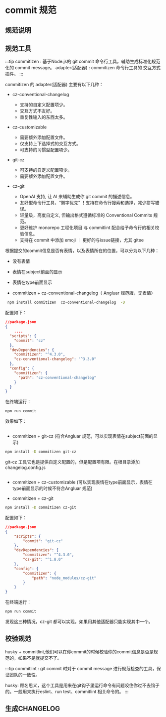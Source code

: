 # commit 规范

## 规范说明

## 规范工具

:::tip
commitizen : 基于Node.js的 git commit 命令行工具，辅助生成标准化规范化的 commit message。
adapter(适配器) : commitizen 命令行工具的 交互方式 插件。
:::

commitizen 的 adapter(适配器) 主要有以下几种：

-   cz-conventional-changelog

    -   支持的自定义配置项少。
    -   交互方式不友好。
    -   重复性输入的东西太多。

-   cz-customizable
    -   需要额外添加配置文件。
    -   仅支持上下选择式的交互方式。
    -   可支持的习惯型配置项少。
-   git-cz

    -   可支持的自定义配置项少。
    -   需要额外添加配置文件。

-   cz-git
    -   OpenAI 支持, 让 AI 来辅助生成你 git commit 的描述信息。
    -   友好型命令行工具，“懒字优先” ！支持在命令行搜索和选择，减少拼写错误。
    -   轻量级，高度自定义, 但输出格式遵循标准的 Conventional Commits 规范。
    -   更好维护 monorepo 工程化项目 与 commitlint 配合给予命令行的相关校验信息。
    -   支持在 commit 中添加 emoji ｜ 更好的与issue链接，尤其 gitee

根据提交的commit信息是否有表情，以及表情所在的位置，可以分为以下几种：

-   没有表情
-   表情在subject前面的显示
-   表情在type前面显示

-   commitizen + cz-conventional-changelog（ Angluar 规范版，无表情）

```bash
 npm install commitizen  cz-conventional-changelog  -D
```

配置如下：

```json
//package.json
{
    ....
  "scripts": {
    "commit": "cz"
  },
  "devDependencies": {
    "commitizen": "^4.3.0",
    "cz-conventional-changelog": "^3.3.0"
  },
  "config": {
    "commitizen": {
      "path": "cz-conventional-changelog"
    }
  }
}
```

在终端运行：

```bash
npm run commit
```

效果如下：

```

```

-   commitizen + git-cz (符合Angluar 规范，可以实现表情在subject前面的显示)

```bash
npm install -D commitizen git-cz
```

git-cz 工具它也是提供自定义配置的，但是配置项有限。在根目录添加 changelog.config.js

```js

```

-   commitizen + cz-customizable (可以实现表情在type前面显示，表情在type前面显示的时候不符合Angluar 规范)

-   commitizen + cz-git

```bash
npm install -D commitizen cz-git
```

配置如下：

```json
//package.json
{
    "scripts": {
        "commit": "git-cz"
    },
    "devDependencies": {
        "commitizen": "^4.3.0",
        "cz-git": "^1.8.0"
    },
    "config": {
        "commitizen": {
            "path": "node_modules/cz-git"
        }
    }
}
```

在终端运行：

```bash
npm run commit
```

发现这三种情况，cz-git 都可以实现，如果用其他适配器只能实现其中一个。

## 校验规范

husky + commitlint,他们可以在你commit的时候校验你的commit信息是否是规范的，如果不是就提交不了。

:::tip
commitlint : git commit 时对于 commit message 进行规范检查的工具，保证团队的一致性。

husky: 顾名思义，这个工具是用来在git钩子里运行命令有问题咬住你过不去钩子的。一般用来执行eslint、run test、commitlint 相关命令的。
:::

## 生成CHANGELOG
